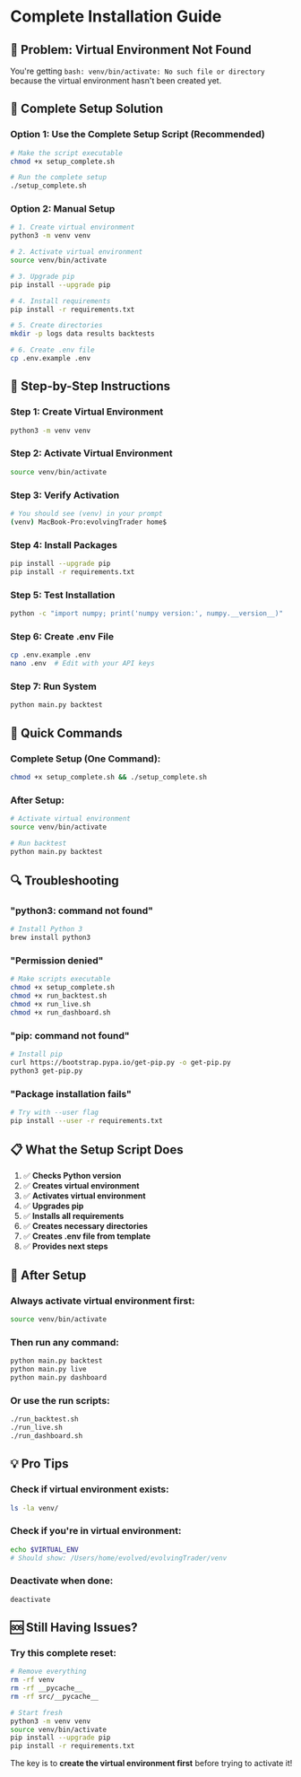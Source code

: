 # Complete Installation Guide

## 🚨 **Problem: Virtual Environment Not Found**

You're getting `bash: venv/bin/activate: No such file or directory` because the virtual environment hasn't been created yet.

## 🔧 **Complete Setup Solution**

### **Option 1: Use the Complete Setup Script (Recommended)**

```bash
# Make the script executable
chmod +x setup_complete.sh

# Run the complete setup
./setup_complete.sh
```

### **Option 2: Manual Setup**

```bash
# 1. Create virtual environment
python3 -m venv venv

# 2. Activate virtual environment
source venv/bin/activate

# 3. Upgrade pip
pip install --upgrade pip

# 4. Install requirements
pip install -r requirements.txt

# 5. Create directories
mkdir -p logs data results backtests

# 6. Create .env file
cp .env.example .env
```

## 🎯 **Step-by-Step Instructions**

### **Step 1: Create Virtual Environment**
```bash
python3 -m venv venv
```

### **Step 2: Activate Virtual Environment**
```bash
source venv/bin/activate
```

### **Step 3: Verify Activation**
```bash
# You should see (venv) in your prompt
(venv) MacBook-Pro:evolvingTrader home$
```

### **Step 4: Install Packages**
```bash
pip install --upgrade pip
pip install -r requirements.txt
```

### **Step 5: Test Installation**
```bash
python -c "import numpy; print('numpy version:', numpy.__version__)"
```

### **Step 6: Create .env File**
```bash
cp .env.example .env
nano .env  # Edit with your API keys
```

### **Step 7: Run System**
```bash
python main.py backtest
```

## 🚀 **Quick Commands**

### **Complete Setup (One Command):**
```bash
chmod +x setup_complete.sh && ./setup_complete.sh
```

### **After Setup:**
```bash
# Activate virtual environment
source venv/bin/activate

# Run backtest
python main.py backtest
```

## 🔍 **Troubleshooting**

### **"python3: command not found"**
```bash
# Install Python 3
brew install python3
```

### **"Permission denied"**
```bash
# Make scripts executable
chmod +x setup_complete.sh
chmod +x run_backtest.sh
chmod +x run_live.sh
chmod +x run_dashboard.sh
```

### **"pip: command not found"**
```bash
# Install pip
curl https://bootstrap.pypa.io/get-pip.py -o get-pip.py
python3 get-pip.py
```

### **"Package installation fails"**
```bash
# Try with --user flag
pip install --user -r requirements.txt
```

## 📋 **What the Setup Script Does**

1. ✅ **Checks Python version**
2. ✅ **Creates virtual environment**
3. ✅ **Activates virtual environment**
4. ✅ **Upgrades pip**
5. ✅ **Installs all requirements**
6. ✅ **Creates necessary directories**
7. ✅ **Creates .env file from template**
8. ✅ **Provides next steps**

## 🎯 **After Setup**

### **Always activate virtual environment first:**
```bash
source venv/bin/activate
```

### **Then run any command:**
```bash
python main.py backtest
python main.py live
python main.py dashboard
```

### **Or use the run scripts:**
```bash
./run_backtest.sh
./run_live.sh
./run_dashboard.sh
```

## 💡 **Pro Tips**

### **Check if virtual environment exists:**
```bash
ls -la venv/
```

### **Check if you're in virtual environment:**
```bash
echo $VIRTUAL_ENV
# Should show: /Users/home/evolved/evolvingTrader/venv
```

### **Deactivate when done:**
```bash
deactivate
```

## 🆘 **Still Having Issues?**

### **Try this complete reset:**
```bash
# Remove everything
rm -rf venv
rm -rf __pycache__
rm -rf src/__pycache__

# Start fresh
python3 -m venv venv
source venv/bin/activate
pip install --upgrade pip
pip install -r requirements.txt
```

The key is to **create the virtual environment first** before trying to activate it!